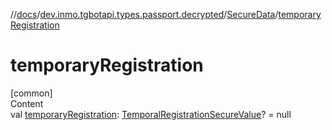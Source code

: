 //[docs](../../../index.md)/[dev.inmo.tgbotapi.types.passport.decrypted](../index.md)/[SecureData](index.md)/[temporaryRegistration](temporary-registration.md)



# temporaryRegistration  
[common]  
Content  
val [temporaryRegistration](temporary-registration.md): [TemporalRegistrationSecureValue](../-temporal-registration-secure-value/index.md)? = null  



